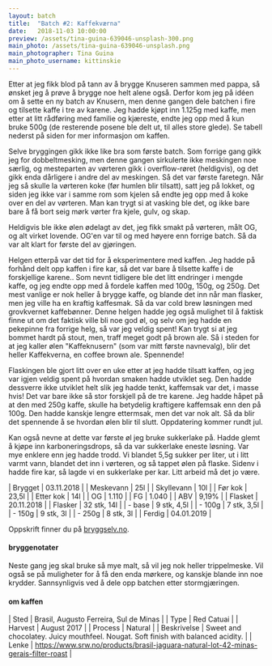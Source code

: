 ```yaml
---
layout: batch
title:  "Batch #2: Kaffekværna"
date:   2018-11-03 10:00:00
preview: /assets/tina-guina-639046-unsplash-300.png
main_photo: /assets/tina-guina-639046-unsplash.png
main_photographer: Tina Guina
main_photo_username: kittinskie
---
```


Etter at jeg fikk blod på tann av å brygge Knuseren sammen med pappa, så ønsket jeg å prøve å brygge noe helt alene også. Derfor kom jeg på idéen om å sette en ny batch av Knusern, men denne gangen dele batchen i fire og tilsette kaffe i tre av karene. Jeg hadde kjøpt inn 1.125g med kaffe, men etter at litt rådføring med familie og kjæreste, endte jeg opp med å kun bruke 500g (de resterende posene ble delt ut, til alles store glede). Se tabell nederst på siden for mer informasjon om kaffen.

Selve bryggingen gikk ikke like bra som første batch. Som forrige gang gikk jeg for dobbeltmesking, men denne gangen sirkulerte ikke meskingen noe særlig, og mesteparten av vørteren gikk i overflow-røret (heldigvis), og det gikk enda dårligere i andre del av meskingen. Så det var første faretegn. Når jeg så skulle la vørteren koke (før humlen blir tilsatt), satt jeg på lokket, og siden jeg ikke var i samme rom som kjelen så endte jeg opp med å koke over en del av vørteren. Man kan trygt si at vasking ble det, og ikke bare bare å få bort seig mørk vørter fra kjele, gulv, og skap.

Heldigvis ble ikke ølen ødelagt av det, jeg fikk smakt på vørteren, målt OG, og alt virket lovende. OG'en var til og med høyere enn forrige batch. Så da var alt klart for første del av gjøringen.

Helgen etterpå var det tid for å eksperimentere med kaffen. Jeg hadde på forhånd delt opp kaffen i fire kar, så det var bare å tilsette kaffe i de forskjellige karene.. Som nevnt tidligere ble det litt endringer i mengde kaffe, og jeg endte opp med å fordele kaffen med 100g, 150g, og 250g. Det mest vanlige er nok heller å brygge kaffe, og blande det inn når man flasker, men jeg ville ha en kraftig kaffesmak. Så da var cold brew løsningen med grovkvernet kaffebønner. Denne helgen hadde jeg også mulighet til å faktisk finne ut om det faktisk ville bli noe god øl, og selv om jeg hadde en pekepinne fra forrige helg, så var jeg veldig spent! Kan trygt si at jeg bommet hardt på stout, men, traff meget godt på brown ale. Så i steden for at jeg kaller ølen "Kaffeknusern" (som var mitt første navnevalg), blir det heller Kaffekverna, en coffee brown ale. Spennende!

Flaskingen ble gjort litt over en uke etter at jeg hadde tilsatt kaffen, og jeg var igjen veldig spent på hvordan smaken hadde utviklet seg. Den hadde dessverre ikke utviklet helt slik jeg hadde tenkt, kaffemsak var det, i masse hvis! Det var bare ikke så stor forskjell på de tre karene. Jeg hadde håpet på at den med 250g kaffe, skulle ha betydelig kraftigere kaffemsak enn den på 100g. Den hadde kanskje lengre ettermsak, men det var nok alt. Så da blir det spennende å se hvordan ølen blir til slutt. Oppdatering kommer rundt jul.

Kan også nevne at dette var første øl jeg bruke sukkerlake på. Hadde glemt å kjøpe inn karboneringsdrops, så da var sukkerlake eneste løsning. Var mye enklere enn jeg hadde trodd. Vi blandet 5,5g sukker per liter, ut i litt varmt vann, blandet det inn i vørteren, og så tappet ølen på flaske. Sidenv i hadde fire kar, så lagde vi en sukkerlake per kar. Litt arbeid må det jo være.


| Brygget    | 03.11.2018  |
| Meskevann  | 25l         |
| Skyllevann | 10l         |
| Før kok    | 23,5l       |
| Etter kok  | 14l         |
| OG         | 1.110       |
| FG         | 1.040       |
| ABV        | 9,19%       |
| Flasket    | 20.11.2018  |
| Flasker    | 32 stk, 14l |
| - base     | 9 stk, 4,5l |
| - 100g     | 7 stk, 3,5l |
| - 150g     | 9 stk, 3l   |
| - 250g     | 8 stk, 3l   |
| Ferdig     | 04.01.2019  |

Oppskrift finner du på [bryggselv.no](https://www.bryggselv.no/finest/105063/knuser-n-imperial-stout-allgrain-%C3%B8lsett-20-liter).


#### bryggenotater

Neste gang jeg skal bruke så mye malt, så vil jeg nok heller trippelmeske. Vil også se på muligheter for å få den enda mørkere, og kanskje blande inn noe krydder. Sannsynligvis ved å dele opp batchen etter stormgjæringen.


#### om kaffen

| Sted        | Brasil, Augusto Ferreira, Sul de Minas                                              |
| Type        | Red Catuai                                                                          |
| Harvest     | August 2017                                                                         |
| Process     | Natural                                                                             |
| Beskrivelse | Sweet and chocolatey. Juicy mouthfeel. Nougat. Soft finish with balanced acidity.   |
| Lenke       | https://www.srw.no/products/brasil-jaguara-natural-lot-42-minas-gerais-filter-roast |
